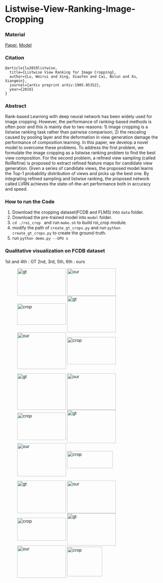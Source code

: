 # Listwise-View-Ranking-Image-Cropping

### Material
[Paper](https://arxiv.org/pdf/1905.05352.pdf), [Model]()

### Citation
```
@article{lu2019listwise,
  title={Listwise View Ranking for Image Cropping},
  author={Lu, Weirui and Xing, Xiaofen and Cai, Bolun and Xu, Xiangmin},
  journal={arXiv preprint arXiv:1905.05352},
  year={2019}
}
```

### Abstract
Rank-based Learning with deep neural network has been widely used for image cropping. However, the performance of ranking-based methods is often poor and this is mainly due to two reasons: 1) image cropping is a listwise ranking task rather than pairwise comparison; 2) the rescaling caused by pooling layer and the deformation in view generation damage the performance of composition learning. In this paper, we develop a novel model to overcome these problems. To address the first problem, we formulate the image cropping as a listwise ranking problem to find the best view composition. For the second problem, a refined view sampling (called RoIRefine) is proposed to extract refined feature maps for candidate view generation. Given a series of candidate views, the proposed model learns the Top-1 probability distribution of views and picks up the best one. By integrating refined sampling and listwise ranking, the proposed network called LVRN achieves the state-of-the-art performance both in accuracy and speed.

### How to run the Code
1. Download the cropping dataset(FCDB and FLMS) into ``data`` folder.
2. Download the pre-trained model into ``model`` folder. 
3. ``cd ./roi_crop `` and run ``make.sh`` to build roi_crop module.
4. modify the path of ``create_gt_crops.py`` and run ``python create_gt_crops.py`` to create the ground-truth.
5. run ``python demo.py --GPU x``

### Qualitative visualization on FCDB dataset
1st and 4th : GT
2nd, 3rd, 5th, 6th : ours 
<figure class="third">
<img style="width:160px;height:90px"  src="LVRN_eval/images/0_gt.jpg"     alt="gt" align=center />
<img style="width:160px;height:90px"  src="LVRN_eval/images/0_our.jpg"    alt="our" align=center />
<img style="width:160px;height:70px"  src="LVRN_eval/images/0_crop.jpg"   alt="crop" align=center />

<img style="width:160px;height:120px" src="LVRN_eval/images/38_gt.jpg"    alt="gt" align=center />
<img style="width:160px;height:120px" src="LVRN_eval/images/38_our.jpg"   alt="our" align=center />
<img style="width:160px;height:90px"  src="LVRN_eval/images/38_crop.jpg"  alt="crop" align=center />
</figure>

<figure class="third">
<img style="width:160px;height:120px" src="LVRN_eval/images/28_gt.jpg"    alt="gt" align=center />
<img style="width:160px;height:120px" src="LVRN_eval/images/28_our.jpg"   alt="our" align=center />
<img style="width:160px;height:90px"  src="LVRN_eval/images/28_crop.jpg"  alt="crop" align=center />

<img style="width:160px;height:109px" src="LVRN_eval/images/168_gt.jpg"   alt="gt" align=center />
<img style="width:160px;height:109px" src="LVRN_eval/images/168_our.jpg"  alt="our" align=center />
<img style="width:150px;height:56px"  src="LVRN_eval/images/168_crop.jpg" alt="crop" align=center />
</figure>

<figure class="third">
<img style="width:160px;height:107px" src="LVRN_eval/images/29_gt.jpg"    alt="gt" align=center />
<img style="width:160px;height:107px" src="LVRN_eval/images/29_our.jpg"   alt="our" align=center />
<img style="width:160px;height:75px"  src="LVRN_eval/images/29_crop.jpg"  alt="crop" align=center />

<img style="width:160px;height:106px" src="LVRN_eval/images/183_gt.jpg"   alt="gt" align=center />
<img style="width:160px;height:106px" src="LVRN_eval/images/183_our.jpg"  alt="our" align=center />
<img style="width:115px;height:97px"  src="LVRN_eval/images/183_crop.jpg" alt="crop" align=center />
</figure>
